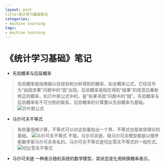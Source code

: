 ```yaml
---
layout: post
title:统计学习基础笔记
categories:
- machine learning
tags:
- machine learning
---
```


# 《统计学习基础》笔记

 - 先验概率与后延概率
>先验概率是指根据以往经验和分析得到的概率，如全概率公式，它往往作为“由因求果”问题中的“因”出现。后验概率是指在得到“结果”的信息后重新修正的概率，如贝叶斯公式中的，是“执果寻因”问题中的“因”。先验概率与后验概率有不可分割的联系，后验概率的计算要以先验概率为基础。
![贝叶斯公式][1]


 - 马尔可夫不等式
>有些量很难计算，不等式可以对这些量给出一个界，不等式也是收敛理论的基础。
![马尔可夫不等式][2]
不错，马尔可夫链、隐马尔可夫模型都是以俄罗斯数学家马尔可夫命名的。马尔可夫不等式是切比雪夫不等式的一般形式。
![切比雪夫不等式][3]
 - 马尔可夫链
一种表示随机系统的数学模型，其状态变化用转换概率表示。

  [1]: http://img1.picbed.org/uploads/2014/03/QQ截图20140317145630.jpg
  [2]: http://img2.tuchuang.org/uploads/2014/03/QQ%E6%88%AA%E5%9B%BE20140317134113.jpg
  [3]: http://img5.tuchuang.org/uploads/2014/03/QQ%E6%88%AA%E5%9B%BE20140317134418.jpg